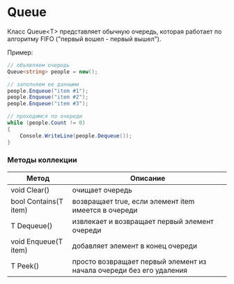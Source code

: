 # Queue

Класс Queue\<T\> представляет обычную очередь, которая работает по алгоритму FIFO ("первый вошел - первый вышел").

Пример:
```C#
// объявляем очередь
Queue<string> people = new();

// заполняем ее данными
people.Enqueue("item #1");
people.Enqueue("item #2");
people.Enqueue("item #3");

// проходимся по очереди
while (people.Count != 0)
{
    Console.WriteLine(people.Dequeue());
}
```

### Методы коллекции
Метод | Описание
--- | ---
void Clear() | очищает очередь
bool Contains(T item) | возвращает true, если элемент item имеется в очереди
T Dequeue() | извлекает и возвращает первый элемент очереди
void Enqueue(T item) | добавляет элемент в конец очереди
T Peek() | просто возвращает первый элемент из начала очереди без его удаления